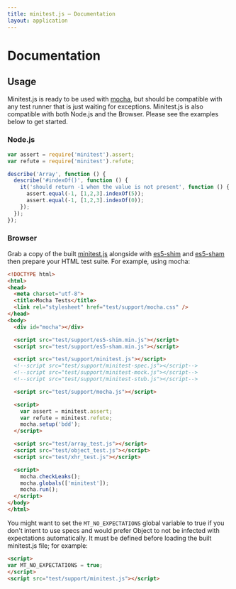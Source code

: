 ```yaml
---
title: minitest.js — Documentation
layout: application
---
```


# Documentation


## Usage

Minitest.js is ready to be used with [mocha](http://visionmedia.github.io/mocha),
but should be compatible with any test runner that is just waiting for
exceptions. Minitest.js is also compatible with both Node.js and the Browser.
Please see the examples below to get started.


### Node.js

```javascript
var assert = require('minitest').assert;
var refute = require('minitest').refute;

describe('Array', function () {
  describe('#indexOf()', function () {
    it('should return -1 when the value is not present', function () {
      assert.equal(-1, [1,2,3].indexOf(5));
      assert.equal(-1, [1,2,3].indexOf(0));
    });
  });
});
```

### Browser

Grab a copy of the built
[minitest.js](https://raw.github.com/ysbaddaden/minitest-js/master/minitest.js)
alongside with [es5-shim](https://raw.github.com/kriskowal/es5-shim/master/es5-shim.js)
and [es5-sham](https://raw.github.com/kriskowal/es5-shim/master/es5-sham.js)
then prepare your HTML test suite. For example, using mocha:

```html
<!DOCTYPE html>
<html>
<head>
  <meta charset="utf-8">
  <title>Mocha Tests</title>
  <link rel="stylesheet" href="test/support/mocha.css" />
</head>
<body>
  <div id="mocha"></div>

  <script src="test/support/es5-shim.min.js"></script>
  <script src="test/support/es5-sham.min.js"></script>

  <script src="test/support/minitest.js"></script>
  <!--script src="test/support/minitest-spec.js"></script-->
  <!--script src="test/support/minitest-mock.js"></script-->
  <!--script src="test/support/minitest-stub.js"></script-->

  <script src="test/support/mocha.js"></script>

  <script>
    var assert = minitest.assert;
    var refute = minitest.refute;
    mocha.setup('bdd');
  </script>

  <script src="test/array_test.js"></script>
  <script src="test/object_test.js"></script>
  <script src="test/xhr_test.js"></script>

  <script>
    mocha.checkLeaks();
    mocha.globals(['minitest']);
    mocha.run();
  </script>
</body>
</html>
```

You might want to set the `MT_NO_EXPECTATIONS` global variable to true if you
don't intent to use specs and would prefer Object to not be infected with
expectations automatically. It must be defined before loading the built
minitest.js file; for example:

```html
<script>
var MT_NO_EXPECTATIONS = true;
</script>
<script src="test/support/minitest.js"></script>
```

